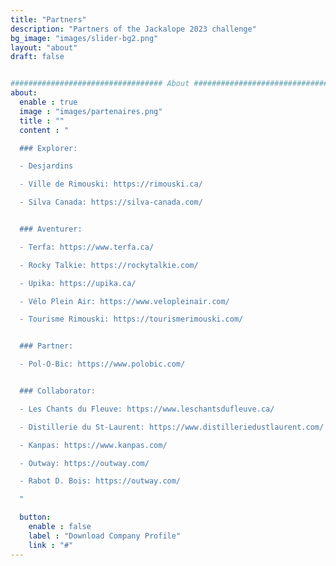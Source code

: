 ```yaml
---
title: "Partners"
description: "Partners of the Jackalope 2023 challenge"
bg_image: "images/slider-bg2.png"
layout: "about"
draft: false


################################## About #####################################
about:
  enable : true
  image : "images/partenaires.png"
  title : ""
  content : "

  ### Explorer:

  - Desjardins

  - Ville de Rimouski: https://rimouski.ca/

  - Silva Canada: https://silva-canada.com/


  ### Aventurer:

  - Terfa: https://www.terfa.ca/

  - Rocky Talkie: https://rockytalkie.com/

  - Upika: https://upika.ca/

  - Vélo Plein Air: https://www.velopleinair.com/

  - Tourisme Rimouski: https://tourismerimouski.com/


  ### Partner:

  - Pol-O-Bic: https://www.polobic.com/


  ### Collaborator:

  - Les Chants du Fleuve: https://www.leschantsdufleuve.ca/

  - Distillerie du St-Laurent: https://www.distilleriedustlaurent.com/

  - Kanpas: https://www.kanpas.com/

  - Outway: https://outway.com/

  - Rabot D. Bois: https://outway.com/

  "

  button:
    enable : false
    label : "Download Company Profile"
    link : "#"
---
```

